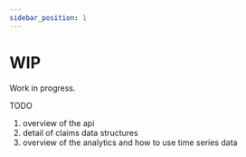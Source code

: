 ```yaml
---
sidebar_position: 1
---
```


# WIP

Work in progress.

TODO

1. overview of the api
2. detail of claims data structures
3. overview of the analytics and how to use time series data